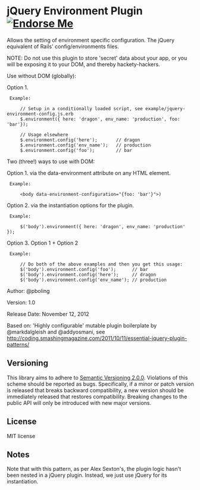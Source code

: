 jQuery Environment Plugin [![Endorse Me](http://api.coderwall.com/pboling/endorsecount.png)](http://coderwall.com/pboling)
=========================

Allows the setting of environment specific configuration.
The jQuery equivalent of Rails' config/environments files.

NOTE:  Do not use this plugin to store 'secret' data about your app, or you will be exposing it to your DOM,
       and thereby hackety-hackers.

Use without DOM (globally):

  Option 1.

     Example:

         // Setup in a conditionally loaded script, see example/jquery-environment-config.js.erb
         $.environment({ here: 'dragon', env_name: 'production', foo: 'bar'});

         // Usage elsewhere
         $.environment.config('here');       // dragon
         $.environment.config('env_name');   // production
         $.environment.config('foo');        // bar

Two (three!) ways to use with DOM:

  Option 1. via the data-environment attribute on any HTML element.

     Example:

         <body data-environment-configuration="{foo: 'bar'}">)

  Option 2. via the instantiation options for the plugin.

     Example:

         $('body').environment({ here: 'dragon', env_name: 'production' });

  Option 3. Option 1 + Option 2

     Example:

         // Do both of the above examples and then you get this usage:
         $('body').environment.config('foo');      // bar
         $('body').environment.config('here');     // dragon
         $('body').environment.config('env_name'); // production

Author: @pboling

Version: 1.0

Release Date: November 12, 2012

Based on:  'Highly configurable' mutable plugin boilerplate by @markdalgleish and @addyosmani,
           see http://coding.smashingmagazine.com/2011/10/11/essential-jquery-plugin-patterns/

## Versioning

This library aims to adhere to [Semantic Versioning 2.0.0][semver].
Violations of this scheme should be reported as bugs. Specifically, 
if a minor or patch version is released that breaks backward 
compatibility, a new version should be immediately released that
restores compatibility. Breaking changes to the public API will 
only be introduced with new major versions.

[semver]: http://semver.org/

## License

MIT license


## Notes

Note that with this pattern, as per Alex Sexton's, the plugin logic
hasn't been nested in a jQuery plugin. Instead, we just use
jQuery for its instantiation.
